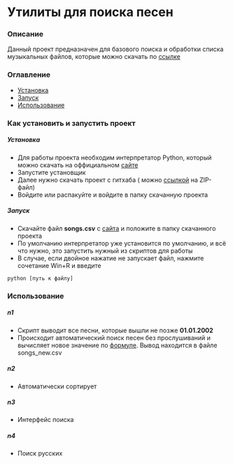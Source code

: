 # Утилиты для поиска песен

### Описание

Данный проект предназначен для базового поиска и обработки списка музыкальных файлов, которые можно скачать
по [ссылке](https://drive.google.com/file/d/1RFUsY4sX86ikdavcDTj00XdPchEAMzYG/view)

### Оглавление

* [Установка](#Установка)
* [Запуск](#Запуск)
* [Использование](#Использование)

### Как установить и запустить проект

##### Установка

* Для работы проекта необходим интерпретатор Python, который можно скачать на оффициальном [сайте](https://python.org/)
* Запустите установщик
* Далее нужно скачать проект с гитхаба (
  можно [ссылкой](https://github.com/slavapmk/potential/archive/refs/heads/main.zip) на ZIP-файл)
* Войдите или распакуйте и войдите в папку скачанную проекта

##### Запуск

* Скачайте файл **songs.csv** с [сайта]((https://drive.google.com/file/d/1RFUsY4sX86ikdavcDTj00XdPchEAMzYG/view)) и положите в папку скачанного проекта
* По умолчанию интерпретатор уже установится по умолчанию, и всё что нужно, это запустить нужный из скриптов для работы
* В случае, если двойное нажатие не запускает файл, нажмите сочетание Win+R и введите
```shell
python [путь к файлу]
```

### Использование

##### n1

* Скрипт выводит все песни, которые вышли не позже **01.01.2002**
* Происходит автоматический поиск песен без прослушиваний и вычисляет новое значение по [формуле](https://mydiag.mcko.ru/mcko-kit/data/static/img/f4e950a9a6f4438d42e53218cb87ed95.png). Вывод находится в файле songs_new.csv

##### n2
* Автоматически сортирует

##### n3
* Интерфейс поиска

##### n4
* Поиск русских